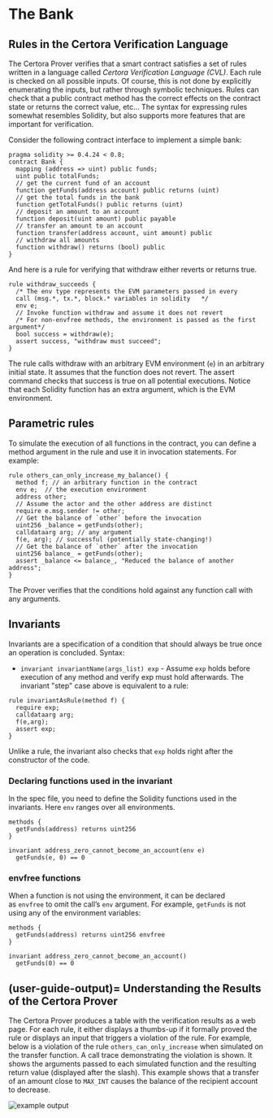 The Bank
========

Rules in the Certora Verification Language
------------------------------------------

The Certora Prover verifies that a smart contract satisfies a set of rules written in a language called _Certora Verification Language (CVL)_. Each rule is checked on all possible inputs. Of course, this is not done by explicitly enumerating the inputs, but rather through symbolic techniques. Rules can check that a public contract method has the correct effects on the contract state or returns the correct value, etc... The syntax for expressing rules somewhat resembles Solidity, but also supports more features that are important for verification. 

Consider the following contract interface to implement a simple bank:

```solidity
pragma solidity >= 0.4.24 < 0.8;
contract Bank {
  mapping (address => uint) public funds;
  uint public totalFunds;
  // get the current fund of an account
  function getFunds(address account) public returns (uint)
  // get the total funds in the bank
  function getTotalFunds() public returns (uint)
  // deposit an amount to an account
  function deposit(uint amount) public payable
  // transfer an amount to an account
  function transfer(address account, uint amount) public
  // withdraw all amounts
  function withdraw() returns (bool) public
}
```

And here is a rule for verifying that withdraw either reverts or returns true.

```cvl
rule withdraw_succeeds {
  /* The env type represents the EVM parameters passed in every
  call (msg.*, tx.*, block.* variables in solidity 	 */
  env e;
  // Invoke function withdraw and assume it does not revert
  /* For non-envfree methods, the environment is passed as the first argument*/
  bool success = withdraw(e);
  assert success, "withdraw must succeed";
}
```

The rule calls withdraw with an arbitrary EVM environment (`e`) in an arbitrary initial state. It assumes that the function does not revert. The assert command checks that success is true on all potential executions. Notice that each Solidity function has an extra argument, which is the EVM environment.

Parametric rules
----------------

To simulate the execution of all functions in the contract, you can define a method argument in the rule and use it in invocation statements. For example:

```cvl
rule others_can_only_increase_my_balance() {
  method f; // an arbitrary function in the contract
  env e;  // the execution environment
  address other;
  // Assume the actor and the other address are distinct
  require e.msg.sender != other;
  // Get the balance of `other` before the invocation
  uint256 _balance = getFunds(other);
  calldataarg arg; // any argument
  f(e, arg); // successful (potentially state-changing!)
  // Get the balance of `other` after the invocation
  uint256 balance_ = getFunds(other);
  assert _balance <= balance_, "Reduced the balance of another address";
}
```

The Prover verifies that the conditions hold against any function call with any arguments.

Invariants
----------

Invariants are a specification of a condition that should always be true once an operation is concluded. Syntax:

*   `invariant invariantName(args_list) exp` - Assume `exp` holds before execution of any method and verify exp must hold afterwards. The invariant "step" case above is equivalent to a rule:
    

```cvl
rule invariantAsRule(method f) {
  require exp;
  calldataarg arg;
  f(e,arg);
  assert exp;
}
```

Unlike a rule, the invariant also checks that `exp` holds right after the constructor of the code.

### Declaring functions used in the invariant

In the spec file, you need to define the Solidity functions used in the invariants. Here `env` ranges over all environments.

```cvl
methods {
  getFunds(address) returns uint256
}

invariant address_zero_cannot_become_an_account(env e)
  getFunds(e, 0) == 0
```

### envfree functions

When a function is not using the environment, it can be declared as `envfree` to omit the call’s `env` argument. For example, `getFunds` is not using any of the environment variables:

```cvl
methods {
  getFunds(address) returns uint256 envfree
}

invariant address_zero_cannot_become_an_account()
  getFunds(0) == 0
```

(user-guide-output)=
Understanding the Results of the Certora Prover
-----------------------------------------------

The Certora Prover produces a table with the verification results as a web
page. For each rule, it either displays a thumbs-up if it formally proved the
rule or displays an input that triggers a violation of the rule. For example,
below is a violation of the rule `others_can_only_increase` when simulated on
the transfer function. A call trace demonstrating the violation is shown. It
shows the arguments passed to each simulated function and the resulting return
value (displayed after the slash). This example shows that a transfer of an
amount close to `MAX_INT` causes the balance of the recipient account to
decrease.

![example output](output.png)

